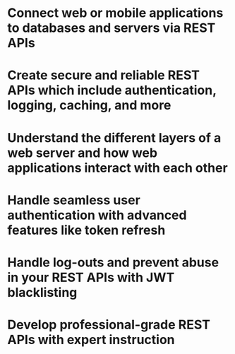 # Connect web or mobile applications to databases and servers via REST APIs
# Create secure and reliable REST APIs which include authentication, logging, caching, and more
# Understand the different layers of a web server and how web applications interact with each other
# Handle seamless user authentication with advanced features like token refresh
# Handle log-outs and prevent abuse in your REST APIs with JWT blacklisting
# Develop professional-grade REST APIs with expert instruction

